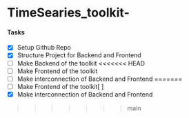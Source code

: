 # TimeSearies_toolkit-

#### Tasks

- [x] Setup Github Repo
- [x] Structure Project for Backend and Frontend
- [ ] Make Backend of the toolkit
<<<<<<< HEAD
- [ ] Make Frontend of the toolkit
- [ ] Make interconnection of Backend and Frontend
=======
- [ ] Make Frontend of the toolkit[ ] 
- [x] Make interconnection of Backend and Frontend
>>>>>>> main
